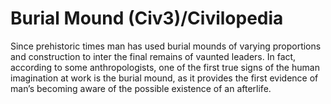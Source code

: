 # Burial Mound (Civ3)/Civilopedia

Since prehistoric times man has used burial mounds of varying proportions and construction to inter the final
remains of vaunted leaders. In fact, according to some anthropologists, one of the first true signs of the human
imagination at work is the burial mound, as it provides the first evidence of man’s becoming aware of the
possible existence of an afterlife.